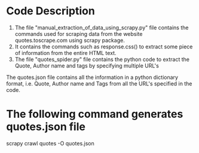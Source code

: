 # Code Description

  1. The file "manual_extraction_of_data_using_scrapy.py" file contains the commands used for scraping data from the website quotes.toscrape.com using scrapy package.
  2. It contains the commands such as response.css() to extract some piece of information from the entire HTML text.
  3. The file "quotes_spider.py" file contains the python code to extract the Quote, Author name and tags by specifying multiple URL's

The quotes.json file contains all the information in a python dictionary format, i.e. Quote, Author name and Tags from all the URL's specified in the code.

# The following command generates quotes.json file
scrapy crawl quotes -O quotes.json

